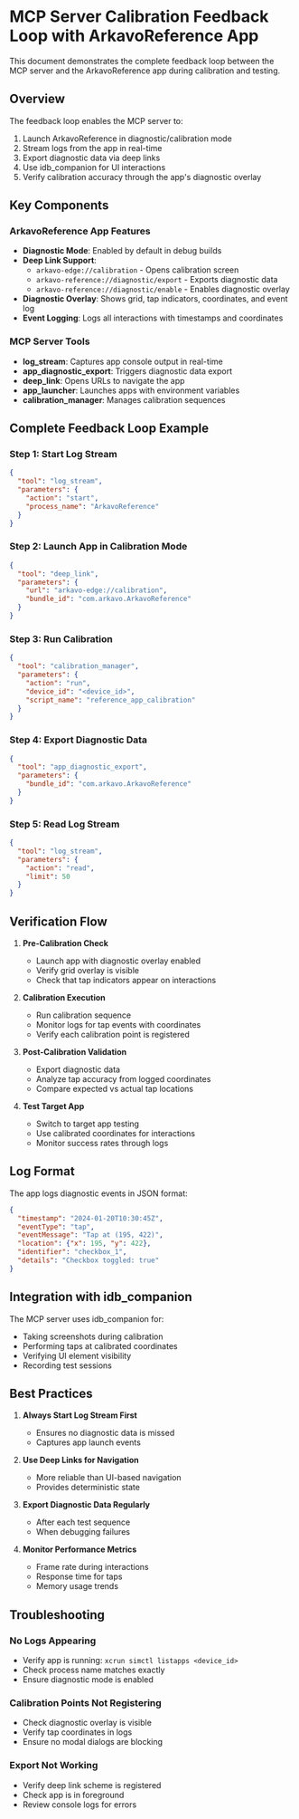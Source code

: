 # MCP Server Calibration Feedback Loop with ArkavoReference App

This document demonstrates the complete feedback loop between the MCP server and the ArkavoReference app during calibration and testing.

## Overview

The feedback loop enables the MCP server to:
1. Launch ArkavoReference in diagnostic/calibration mode
2. Stream logs from the app in real-time
3. Export diagnostic data via deep links
4. Use idb_companion for UI interactions
5. Verify calibration accuracy through the app's diagnostic overlay

## Key Components

### ArkavoReference App Features
- **Diagnostic Mode**: Enabled by default in debug builds
- **Deep Link Support**: 
  - `arkavo-edge://calibration` - Opens calibration screen
  - `arkavo-reference://diagnostic/export` - Exports diagnostic data
  - `arkavo-reference://diagnostic/enable` - Enables diagnostic overlay
- **Diagnostic Overlay**: Shows grid, tap indicators, coordinates, and event log
- **Event Logging**: Logs all interactions with timestamps and coordinates

### MCP Server Tools
- **log_stream**: Captures app console output in real-time
- **app_diagnostic_export**: Triggers diagnostic data export
- **deep_link**: Opens URLs to navigate the app
- **app_launcher**: Launches apps with environment variables
- **calibration_manager**: Manages calibration sequences

## Complete Feedback Loop Example

### Step 1: Start Log Stream
```json
{
  "tool": "log_stream",
  "parameters": {
    "action": "start",
    "process_name": "ArkavoReference"
  }
}
```

### Step 2: Launch App in Calibration Mode
```json
{
  "tool": "deep_link",
  "parameters": {
    "url": "arkavo-edge://calibration",
    "bundle_id": "com.arkavo.ArkavoReference"
  }
}
```

### Step 3: Run Calibration
```json
{
  "tool": "calibration_manager",
  "parameters": {
    "action": "run",
    "device_id": "<device_id>",
    "script_name": "reference_app_calibration"
  }
}
```

### Step 4: Export Diagnostic Data
```json
{
  "tool": "app_diagnostic_export",
  "parameters": {
    "bundle_id": "com.arkavo.ArkavoReference"
  }
}
```

### Step 5: Read Log Stream
```json
{
  "tool": "log_stream",
  "parameters": {
    "action": "read",
    "limit": 50
  }
}
```

## Verification Flow

1. **Pre-Calibration Check**
   - Launch app with diagnostic overlay enabled
   - Verify grid overlay is visible
   - Check that tap indicators appear on interactions

2. **Calibration Execution**
   - Run calibration sequence
   - Monitor logs for tap events with coordinates
   - Verify each calibration point is registered

3. **Post-Calibration Validation**
   - Export diagnostic data
   - Analyze tap accuracy from logged coordinates
   - Compare expected vs actual tap locations

4. **Test Target App**
   - Switch to target app testing
   - Use calibrated coordinates for interactions
   - Monitor success rates through logs

## Log Format

The app logs diagnostic events in JSON format:
```json
{
  "timestamp": "2024-01-20T10:30:45Z",
  "eventType": "tap",
  "eventMessage": "Tap at (195, 422)",
  "location": {"x": 195, "y": 422},
  "identifier": "checkbox_1",
  "details": "Checkbox toggled: true"
}
```

## Integration with idb_companion

The MCP server uses idb_companion for:
- Taking screenshots during calibration
- Performing taps at calibrated coordinates
- Verifying UI element visibility
- Recording test sessions

## Best Practices

1. **Always Start Log Stream First**
   - Ensures no diagnostic data is missed
   - Captures app launch events

2. **Use Deep Links for Navigation**
   - More reliable than UI-based navigation
   - Provides deterministic state

3. **Export Diagnostic Data Regularly**
   - After each test sequence
   - When debugging failures

4. **Monitor Performance Metrics**
   - Frame rate during interactions
   - Response time for taps
   - Memory usage trends

## Troubleshooting

### No Logs Appearing
- Verify app is running: `xcrun simctl listapps <device_id>`
- Check process name matches exactly
- Ensure diagnostic mode is enabled

### Calibration Points Not Registering
- Check diagnostic overlay is visible
- Verify tap coordinates in logs
- Ensure no modal dialogs are blocking

### Export Not Working
- Verify deep link scheme is registered
- Check app is in foreground
- Review console logs for errors